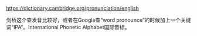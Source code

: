 https://dictionary.cambridge.org/pronunciation/english

剑桥这个查发音比较好，或者在Google查“word pronounce”的时候加上一个关键词“IPA”。International Phonetic Alphabet国际音标。